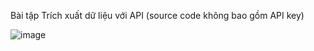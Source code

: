 Bài tập Trích xuất dữ liệu với API (source code không bao gồm API key)

![image](https://github.com/user-attachments/assets/c7ed917e-c81a-4a96-91b1-c40164c33f8c)
